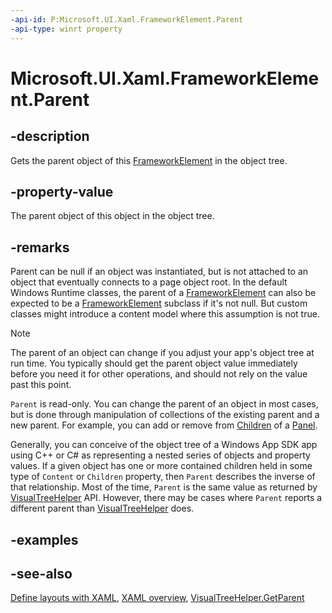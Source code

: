 ```yaml
---
-api-id: P:Microsoft.UI.Xaml.FrameworkElement.Parent
-api-type: winrt property
---
```


<!-- Property syntax
public Microsoft.UI.Xaml.DependencyObject Parent { get; }
-->

# Microsoft.UI.Xaml.FrameworkElement.Parent

## -description

Gets the parent object of this [FrameworkElement](frameworkelement.md) in the object tree.

## -property-value

The parent object of this object in the object tree.

## -remarks

Parent can be null if an object was instantiated, but is not attached to an object that eventually connects to a page object root. In the default Windows Runtime classes, the parent of a [FrameworkElement](frameworkelement.md) can also be expected to be a [FrameworkElement](frameworkelement.md) subclass if it's not null. But custom classes might introduce a content model where this assumption is not true.

>[!Note]
>The parent of an object can change if you adjust your app's object tree at run time. You typically should get the parent object value immediately before you need it for other operations, and should not rely on the value past this point.

`Parent` is read-only. You can change the parent of an object in most cases, but is done through manipulation of collections of the existing parent and a new parent. For example, you can add or remove from [Children](../microsoft.ui.xaml.controls/panel_children.md) of a [Panel](../microsoft.ui.xaml.controls/panel.md).

Generally, you can conceive of the object tree of a Windows App SDK app using C++ or C# as representing a nested series of objects and property values. If a given object has one or more contained children held in some type of `Content` or `Children` property, then `Parent` describes the inverse of that relationship. Most of the time, `Parent` is the same value as returned by [VisualTreeHelper](../microsoft.ui.xaml.media/visualtreehelper.md) API. However, there may be cases where `Parent` reports a different parent than [VisualTreeHelper](../microsoft.ui.xaml.media/visualtreehelper.md) does.

## -examples

## -see-also

[Define layouts with XAML](/windows/uwp/layout/layouts-with-xaml), [XAML overview](/windows/uwp/xaml-platform/xaml-overview), [VisualTreeHelper.GetParent](/uwp/api/windows.ui.xaml.media.visualtreehelper.getparent(windows.ui.xaml.dependencyobject))

